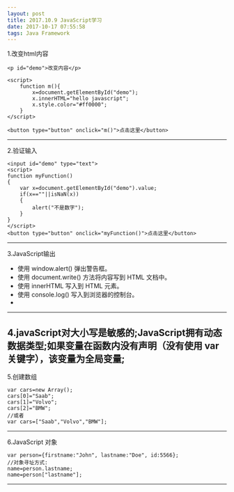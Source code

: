 ```yaml
---
layout: post
title: 2017.10.9 JavaScript学习
date: 2017-10-17 07:55:58
tags: Java Framework
---
```

1.改变html内容

```
<p id="demo">改变内容</p>

<script>
    function m(){
        x=document.getElementById("demo");
        x.innerHTML="hello javascript";
        x.style.color="#ff0000";
    }
</script>

<button type="button" onclick="m()">点击这里</button>

```
---


2.验证输入
```
<input id="demo" type="text">
<script>
function myFunction()
{
	var x=document.getElementById("demo").value;
	if(x==""||isNaN(x))
	{
		alert("不是数字");
	}
}
</script>
<button type="button" onclick="myFunction()">点击这里</button>
```
---

3.JavaScript输出
- 使用 window.alert() 弹出警告框。
- 使用 document.write() 方法将内容写到 HTML 文档中。
- 使用 innerHTML 写入到 HTML 元素。
- 使用 console.log() 写入到浏览器的控制台。
- 
---

4.javaScript对大小写是敏感的;JavaScript拥有动态数据类型;如果变量在函数内没有声明（没有使用 var 关键字），该变量为全局变量;
---
5.创建数组
```
var cars=new Array();
cars[0]="Saab";
cars[1]="Volvo";
cars[2]="BMW";
//或者
var cars=["Saab","Volvo","BMW"];
```
---
6.JavaScript 对象
```
var person={firstname:"John", lastname:"Doe", id:5566};
//对象寻址方式:
name=person.lastname;
name=person["lastname"];
```
---
